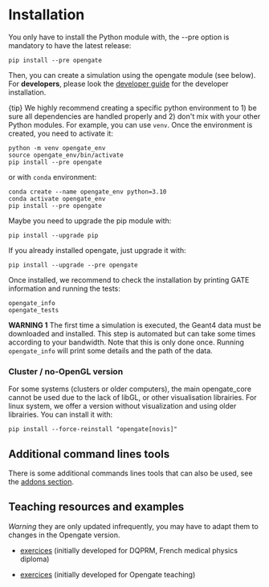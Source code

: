 # Installation

You only have to install the Python module with, the --pre option is mandatory to have the latest release:

    pip install --pre opengate

Then, you can create a simulation using the opengate module (see below). For **developers**, please look the [developer guide](developer_guide) for the developer installation.

{tip} We highly recommend creating a specific python environment to 1) be sure all dependencies are handled properly and 2) don't mix with your other Python modules. For example, you can use `venv`. Once the environment is created, you need to activate it:

    python -m venv opengate_env
    source opengate_env/bin/activate
    pip install --pre opengate

or with `conda` environment:

    conda create --name opengate_env python=3.10
    conda activate opengate_env
    pip install --pre opengate


Maybe you need to upgrade the pip module with:

    pip install --upgrade pip

If you already installed opengate, just upgrade it with:

    pip install --upgrade --pre opengate

Once installed, we recommend to check the installation by printing GATE information and running the tests:

    opengate_info
    opengate_tests

**WARNING 1** The first time a simulation is executed, the Geant4 data must be downloaded and installed. This step is automated but can take some times according to your bandwidth. Note that this is only done once. Running `opengate_info` will print some details and the path of the data.

[//]: # (**WARNING 2** With some linux systems &#40;not all&#41;, you may encounter an error similar to "cannot allocate memory in static TLS block". In that case, you must add a specific path to the linker as follows:)

[//]: # ()
[//]: # (    export LD_PRELOAD=<path to libG4processes>:<path to libG4geometry>:${LD_PRELOAD})

[//]: # ()
[//]: # (The libraries &#40;libG4processes and libG4geometry&#41; are usually found in the Geant4 folder, something like ```~/build-geant4.11.0.2/BuildProducts/lib64```.)

### Cluster / no-OpenGL version

For some systems (clusters or older computers), the main opengate_core cannot be used due to the lack of libGL, or other visualisation librairies. For linux system, we offer a version without visualization and using older librairies. You can install it with:

    pip install --force-reinstall "opengate[novis]"

## Additional command lines tools

There is some additional commands lines tools that can also be used, see the [addons section](user_guide_addons.md).

## Teaching resources and examples

*Warning* they are only updated infrequently, you may have to adapt them to changes in the Opengate version.

- [exercices](https://gitlab.in2p3.fr/davidsarrut/gate_exercices_2) (initially developed for DQPRM, French medical physics diploma)

- [exercices](https://drive.google.com/drive/folders/1bcIS5OPLOBzhLo0NvrLJL5IxVQidNYCF) (initially developed for Opengate teaching)
